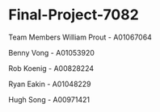 # Final-Project-7082

Team Members
William Prout - A01067064

Benny Vong - A01053920

Rob Koenig - A00828224

Ryan Eakin - A01048229

Hugh Song - A00971421
